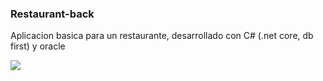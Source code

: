<h3>Restaurant-back</h3>
<p>Aplicacion basica para un restaurante, desarrollado con C# (.net core, db first) y oracle</p>
<p><a href="https://ibb.co/MCm5ZNR"><img src="https://i.ibb.co/YLxTPjt/Captura-de-pantalla-10.png" border="0"></a></p>
